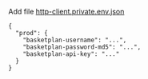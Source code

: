 Add file [http-client.private.env.json](http-client.private.env.json)

```
{
  "prod": {
    "basketplan-username": "...",
    "basketplan-password-md5": "...",
    "basketplan-api-key": "..."
  }
}
```
